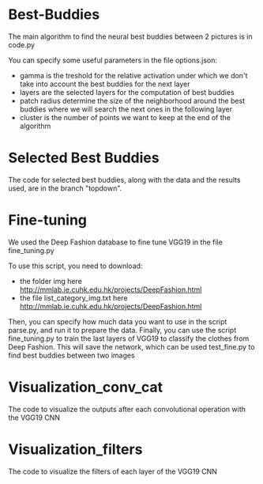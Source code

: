 # Best-Buddies

The main algorithm to find the neural best buddies between 2 pictures is in code.py

You can specify some useful parameters in the file options.json:
- gamma is the treshold for the relative activation under which we don't take into account the best buddies for the next layer
- layers are the selected layers for the computation of best buddies
- patch radius determine the size of the neighborhood around the best buddies where we will search the next ones in the following layer
- cluster is the number of points we want to keep at the end of the algorithm

# Selected Best Buddies

The code for selected best buddies, along with the data and the results used, are in the branch "topdown".

# Fine-tuning

We used the Deep Fashion database to fine tune VGG19 in the file fine_tuning.py

To use this script, you need to download:
- the folder img here http://mmlab.ie.cuhk.edu.hk/projects/DeepFashion.html
- the file list_category_img.txt here http://mmlab.ie.cuhk.edu.hk/projects/DeepFashion.html

Then, you can specify how much data you want to use in the script parse.py, and run it to prepare the data.
Finally, you can use the script fine_tuning.py to train the last layers of VGG19 to classify the clothes from Deep Fashion. This will save the network, which can be used test_fine.py to find best buddies between two images

# Visualization_conv_cat
The code to visualize the outputs after each convolutional operation with the VGG19 CNN

# Visualization_filters
The code to visualize the filters of each layer of the VGG19 CNN


